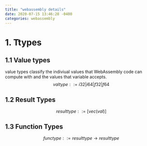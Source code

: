 ```yaml
---
title: "webassembly details"
date: 2020-07-15 13:46:28 -0400
categories: webassembly
---
```

<style TYPE="text/css">
code.has-jax {font: inherit; font-size: 100%; background: inherit; border: inherit;}
</style>
<script type="text/x-mathjax-config">
MathJax.Hub.Config({
    tex2jax: {
        inlineMath: [['$','$'], ['\\(','\\)']],
        skipTags: ['script', 'noscript', 'style', 'textarea', 'pre'] // removed 'code' entry
    }
});
MathJax.Hub.Queue(function() {
    var all = MathJax.Hub.getAllJax(), i;
    for(i = 0; i < all.length; i += 1) {
        all[i].SourceElement().parentNode.className += ' has-jax';
    }
});
</script>
<script type="text/javascript" src="https://cdnjs.cloudflare.com/ajax/libs/mathjax/2.7.4/MathJax.js?config=TeX-AMS_HTML-full"></script>
# 1. Ttypes

## 1.1 Value types

value types classify the indiviual values that WebAssembly code can compute with and the values that variable accepts.
$$
valtype ::= i32 |i64 |f32 |f64
$$

## 1.2 Result Types

$$
resulttype ::= [vec(val)]
$$

## 1.3 Function Types

$$
functype ::= resulttype \rightarrow resulttype
$$